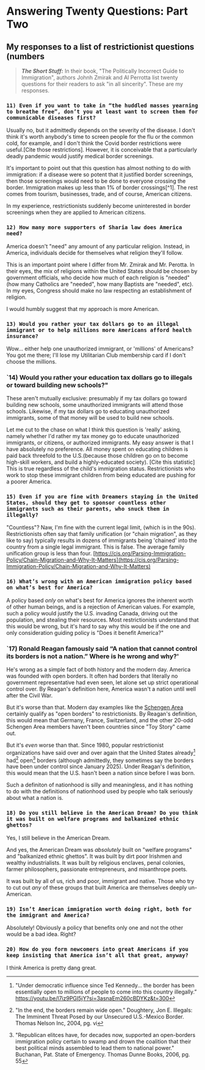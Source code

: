  # Answering Twenty Questions: Part Two
## My responses to a list of restrictionist questions (numbers

>**_The Short Stuff:_** In their book, "The Politically Incorrect Guide to Immigration",
authors Johnh Zmirak and Al Perrotta list twenty questions for their readers to ask "in all sincerity".
These are my responses.




### `11) Even if you want to take in “the huddled masses yearning to breathe free”, don’t you at least want to screen them for communicable diseases first?`

Usually no, but it admittedly depends on the severity of the disease. I don't think it's worth anybody's time to screen people for the flu or the common cold, for example, and 
I don't think the Covid border restrictions were useful.[Cite those restrictions]. However, it is conceivable that a particularly deadly pandemic would justify medical border screenings. 

It's important to point out that this question has almost nothing to do with immigration: if 
a disease were so potent that it justified border screenings, then those screenings would need to be done to everyone crossing the border. Immigration makes up less than 1% of border crossings[^1]. The rest comes from tourism, businesses, trade, and of course, American citizens.

In my experience, restrictionists suddenly become uninterested in border screenings when they are applied to American citizens.

### `12) How many more supporters of Sharia law does America need?`

America doesn't "need" any amount of any particular religion. Instead, in America, individuals decide for themselves what religion they'll follow.

This is an important point where I differ from Mr. Zmirak and Mr. Perotta. In their eyes, the mix of religions within the United States should be chosen by government officials, who decide how much of each religion is "needed" (how many Catholics are "needed", how many Baptists are "needed", etc). In my eyes, Congress should make no law respecting an establishment of religion. 

I would humbly suggest that my approach is more American.

### `13) Would you rather your tax dollars go to an illegal immigrant or to help millions more Americans afford health insurance?`

Wow... either help one unauthorized immigrant, or 'millions' of Americans?
You got me there; I'll lose my Utilitarian Club membership card if I don't choose the millions.

### `14) Would you rather your education tax dollars go to illegals or toward building new schools?"

These aren't mutually exclusive: presumably if my tax dollars go toward building new schools, some unauthorized immigrants will
attend those schools. Likewise, if my tax dollars go to educating unauthorized immigrants, some of that money will be used to build new schools.

Let me cut to the chase on what I think this question is 'really' asking, namely whether I'd rather my tax money go to educate unauthorized immigrants,
or citizens, or authorized immigrants. My easy answer is that I have absolutely no preference. All money spent on educating children is paid back threefold to the U.S.(because
those children go on to become high-skill workers, and build a highly-educated society). [Cite this statistic] This is true regardless of the child's immigration status. Restrictionists who work to stop these immigrant children from being educated are pushing for a poorer America.

### `15) Even if you are fine with Dreamers staying in the United States, should they get to sponsor countless other immigrants such as their parents, who snuck them in illegally?`

"Countless"? Naw, I'm fine with the current legal limit, (which is in the 90s). 
Restrictionists often say that family unification (or "chain migration", as they like to say) typically results
in dozens of immigrants being 'chained' into the country from a single legal immigrant. This is false. The average family unification
group is less than four. [https://cis.org/Parsing-Immigration-Policy/Chain-Migration-and-Why-It-Matters](https://cis.org/Parsing-Immigration-Policy/Chain-Migration-and-Why-It-Matters)


### `16) What’s wrong with an American immigration policy based on what’s best for America?`

A policy based *only* on what's best for America ignores the inherent worth of other human beings, and is a rejection of American values. For example, 
such a policy would justify the U.S. invading Canada, driving out the population, and stealing their resources. Most restrictionists understand that this would be wrong, 
but it's hard to say why this would be
if the one and only consideration guiding policy is "Does it benefit America?"

### `17) Ronald Reagan famously said “A nation that cannot control its borders is not a nation.” Where is he wrong and why?'

He's wrong as a simple fact of both history and the modern day. America was founded with open borders.
It often had borders that literally no government representative had even seen, let alone set up strict operational control over. By Reagan's definition here, America wasn't a nation until well after the Civil War.

But it's worse than that. Modern day examples like the [Schengen Area](https://en.wikipedia.org/wiki/Schengen_Area) certainly qualify as "open borders" to restrictionists.
By Reagan's definition, this would mean that Germany, France, Switzerland, and the other 20-odd Schengen Area members
haven't been countries since "Toy Story" came out.

But it's *even* worse than that. Since 1980, popular restrictionist organizations have said over and over again that the United States
already[^prager] had[^dougherty] open[^buchanan] borders (although admittedly, they sometimes say the borders have been under control since January 2025).
Under Reagan's definition, this would mean that the U.S. hasn't been a nation since before I was born.

Such a definiton of nationhood is silly and meaningless, and it has nothing to do with the definitions of nationhood used by people who talk seriously about what a nation is.

### `18) Do you still believe in the American Dream? Do you think it was built on welfare programs and balkanized ethnic ghettos?`

Yes, I still believe in the American Dream.

And yes, the American Dream was *absolutely* built on "welfare programs" and "balkanized ethnic ghettos". It was built
by dirt poor Irishmen and wealthy industrialists. It was built by religious enclaves, penal colonies, farmer philosophers, 
passionate entrepreneurs, and misanthrope poets.

It was built by all of us, rich and poor, immigrant and native. Those who try to cut out *any* of these groups
that built America are themselves deeply un-American. 

### `19) Isn’t American immigration worth doing right, both for the immigrant and America?`

Absolutely! Obviously a policy that benefits only one and not the other would be a bad idea. Right?

### `20) How do you form newcomers into great Americans if you keep insisting that America isn’t all that great, anyway?`

I think America is pretty dang great.


[^prager]:"Under democratic influence since Ted Kennedy… the border has been essentially open to millions of people to come into this country illegally.”
https://youtu.be/l7iz9PGI5jY?si=3asnaEm260cBDYKz&t=300

[^dougherty]: "In the end, the borders remain wide open."
Doughtery, Jon E. Illegals: The Imminent Threat Posed by our Unsecured U.S.-Mexico Border. 
Thomas Nelson Inc, 2004, pg. vi

[^buchanan]: "Republican elitces have, for decades now, supported an open-borders immigration policy certain to swamp and drown the coalition that their best political minds assembled to 
lead them to national power."
Buchanan, Pat. State of Emergency. Thomas Dunne Books, 2006, pg. 55

